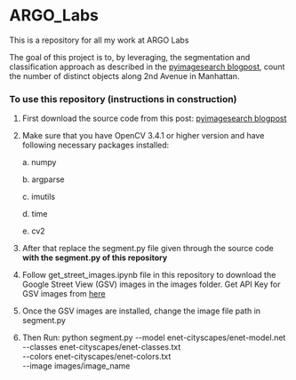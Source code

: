 # ARGO_Labs
This is a repository for all my work at ARGO Labs 

The goal of this project is to, by leveraging, the segmentation and classification approach as described in the [pyimagesearch blogpost](https://www.pyimagesearch.com/2018/09/03/semantic-segmentation-with-opencv-and-deep-learning), count the number of distinct objects along 2nd Avenue in Manhattan.


### To use this repository (instructions in construction)
1. First download the source code from this post: [pyimagesearch blogpost](https://www.pyimagesearch.com/2018/09/03/semantic-segmentation-with-opencv-and-deep-learning)

2. Make sure that you have OpenCV 3.4.1 or higher version and have following necessary packages installed:

   a. numpy
   
   b. argparse
   
   c. imutils
   
   d. time
   
   e. cv2

3. After that replace the segment.py file given through the source code **with the segment.py of this repository**

4. Follow get_street_images.ipynb file in this repository to download the Google Street View (GSV) images in the images folder. Get API Key for GSV images from [here](https://developers.google.com/maps/documentation/streetview/get-api-key)

5. Once the GSV images are installed, change the image file path in segment.py

6. Then Run: python segment.py --model enet-cityscapes/enet-model.net \
	--classes enet-cityscapes/enet-classes.txt \
	--colors enet-cityscapes/enet-colors.txt \
	--image images/image_name
